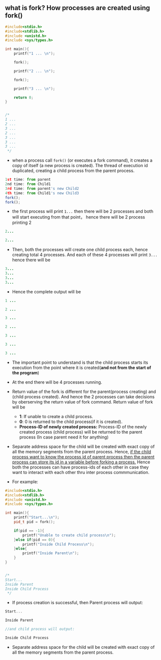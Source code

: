 ## what is fork? How processes are created using fork()

```c++
#include<stdio.h>
#include<stdlib.h>
#include <unistd.h>
#include <sys/types.h> 

int main(){
    printf("1 ... \n");

    fork();

    printf("2 ... \n");

    fork();

    printf("3 ... \n");

    return 0;
}


/* 
1 ... 
2 ... 
3 ... 
2 ... 
3 ... 
3 ... 
3 ...  
 */
```

- when a process call `fork()` (or executes a fork command), it creates a copy of itself
  (a new process is created). The thread of execution id duplicated, creating a child 
  process from the parent process.

```js
1st time: from parent
2nd time: from Child1
3rd time: from parent's new Child2
4th time: from Child1's new Child3
fork();
fork();
```

- the first process will print `1...`
  then there will be 2 processes and both will start executing from that point， hence
  there will be 2 process printing 2

```ruby
2...

2...
```

- Then, both the processes will create one child process each, hence creating total 4
  processes. And each of these 4 processes will print `3...` hence there will be 

```ruby
3...
3...
3...
3...
```

- Hence the complete output will be

```ruby
1 ... 

2 ... 

3 ... 

2 ... 

3 ... 

3 ... 

3 ...  
```


- The important point to understand is that the child process starts its execution
  from the point where it is created(**and not from the start of the program**)

- At the end there will be 4 processes running. 

- Return value of the fork is different for the parent(process creating) and 
  (child process created). And hence the 2 processes can take decisions by oberserving
  the return value of fork command. Return value of fork will be
  - **1**: If unable to create a child process.
  - **0**: 0 is returned to the child process(if it is created).
  - **Process-ID of newly created process:** Process-ID of the newly created process 
    (child process) will be returned to the parent process 
    (In case parent need it for anything)

- Separate address space for the child will be created with exact copy of all the
  memory segments from the parent process. Hence, <u>if the child process want to know
  the process id of parent process then the parent process can store its id in a 
  variable before forking a process.</u> Hence both the processes can have process-ids
  of each other in case they want to interact with each other thru inter process
  commmunication.


- For example:

```c++
#include<stdio.h>
#include<stdlib.h>
#include <unistd.h>
#include <sys/types.h> 

int main(){
    printf("Start...\n");
    pid_t pid = fork();

    if(pid == -1){
        printf("Unable to create child process\n");  
    }else if(pid == 0){
        printf("Inside Child Process\n");
    }else{
        printf("Inside Parent\n");
    }
}


/* 
Start...
Inside Parent
Inside Child Process
 */
```


- If process creation is successful, then Parent process will output:

```js
Start...

Inside Parent

//and child process will output:

Inside Child Process

```

- Separate address space for the child will be created with exact copy of all the memory 
  segments from the parent process.